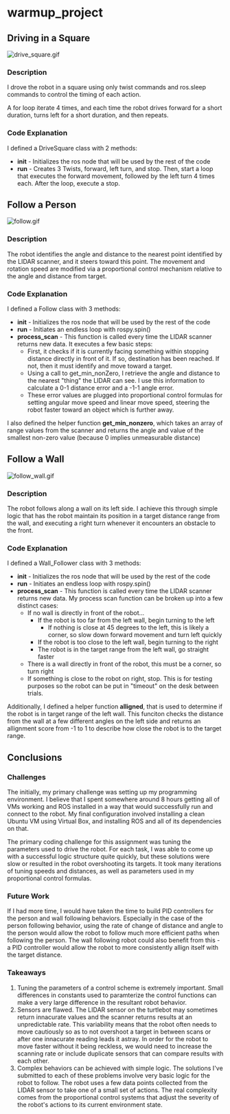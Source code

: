 # warmup_project

## Driving in a Square

![drive_square.gif](https://github.com/Sshatzkin/warmup_project/blob/main/drive_square.gif)
### Description

I drove the robot in a square using only twist commands and ros.sleep commands to control the timing of each action.

A for loop iterate 4 times, and each time the robot drives forward for a short duration, turns left for a short duration, and then repeats.

### Code Explanation

I defined a DriveSquare class with 2 methods:

- __init__ - Initializes the ros node that will be used by the rest of the code
- __run__ - Creates 3 Twists, forward, left turn, and stop. Then, start a loop that executes the forward movement, followed by the left turn 4 times each. After the loop, execute a stop.

## Follow a Person

![follow.gif](https://github.com/Sshatzkin/warmup_project/blob/main/follow.gif)

### Description

The robot identifies the angle and distance to the nearest point identified by the LIDAR scanner, and it steers toward this point. The movement and rotation speed are modified via a proportional control mechanism relative to the angle and distance from target.

### Code Explanation

I defined a Follow class with 3 methods:

- __init__ - Initializes the ros node that will be used by the rest of the code
- __run__ - Initiates an endless loop with rospy.spin()
- __process_scan__ - This function is called every time the LIDAR scanner returns new data. It executes a few basic steps:
  - First, it checks if it is currently facing something within stopping distance directly in front of it. If so, destination has been reached. If not, then it must identify and move toward a target.
  - Using a call to get_min_nonZero, I retrieve the angle and distance to the nearest "thing" the LIDAR can see. I use this information to calculate a 0-1 distance error and a -1-1 angle error.
  - These error values are plugged into proportional control formulas for setting angular move speed and linear move speed, steering the robot faster toward an object which is further away.

I also defined the helper function __get_min_nonzero__, which takes an array of range values from the scanner and returns the angle and value of the smallest non-zero value (because 0 implies unmeasurable distance)

## Follow a Wall
![follow_wall.gif](https://github.com/Sshatzkin/warmup_project/blob/main/follow_wall.gif)

### Description

The robot follows along a wall on its left side. I achieve this through simple logic that has the robot maintain its position in a target distance range from the wall, and executing a right turn whenever it encounters an obstacle to the front.
### Code Explanation

I defined a Wall_Follower class with 3 methods:

- __init__ - Initializes the ros node that will be used by the rest of the code
- __run__ - Initiates an endless loop with rospy.spin()
- __process_scan__ - This function is called every time the LIDAR scanner returns new data. My process scan function can be broken up into a few distinct cases:
  - If no wall is directly in front of the robot...
    - If the robot is too far from the left wall, begin turning to the left
      - If nothing is close at 45 degrees to the left, this is likely a corner, so slow down forward movement and turn left quickly
    - If the robot is too close to the left wall, begin turning to the right
    - The robot is in the target range from the left wall, go straight faster
  - There is a wall directly in front of the robot, this must be a corner, so turn right
  - If something is close to the robot on right, stop. This is for testing purposes so the robot can be put in "timeout" on the desk between trials.

Additionally, I defined a helper function __alligned__, that is used to determine if the robot is in target range of the left wall. This funciton checks the distance from the wall at a few different angles on the left side and returns an allignment score from -1 to 1 to describe how close the robot is to the target range.

## Conclusions

### Challenges

The initially, my primary challenge was setting up my programming environment. I believe that I spent somewhere around 8 hours getting all of VMs working and ROS installed in a way that would successfully run and connect to the robot. My final configuration involved installing a clean Ubuntu VM using Virtual Box, and installing ROS and all of its dependencies on that.

The primary coding challenge for this assignment was tuning the parameters used to drive the robot. For each task, I was able to come up with a successful logic structure quite quickly, but these solutions were slow or resulted in the robot overshooting its targets. It took many iterations of tuning speeds and distances, as well as parameters used in my proportional control formulas.

### Future Work

If I had more time, I would have taken the time to build PID controllers for the person and wall following behaviors. Especially in the case of the person following behavior, using the rate of change of distance and angle to the person would allow the robot to follow much more efficient paths when following the person. The wall following robot could also benefit from this - a PID controller would allow the robot to more consistently allign itself with the target distance.

### Takeaways

1. Tuning the parameters of a control scheme is extremely important. Small differences in constants used to paramterize the control functions can make a very large difference in the resultant robot behavior.
2. Sensors are flawed. The LIDAR sensor on the turtlebot may sometimes return innacurate values and the scanner returns results at an unpredictable rate. This variability means that the robot often needs to move cautiously so as to not overshoot a target in between scans or after one innacurate reading leads it astray. In order for the robot to move faster without it being reckless, we would need to increase the scanning rate or include duplicate sensors that can compare results with each other.
3. Complex behaviors can be achieved with simple logic. The solutions I've submitted to each of these problems involve very basic logic for the robot to follow. The robot uses a few data points collected from the LIDAR sensor to take one of a small set of actions. The real complexity comes from the proportional control systems that adjust the severity of the robot's actions to its current environment state.
